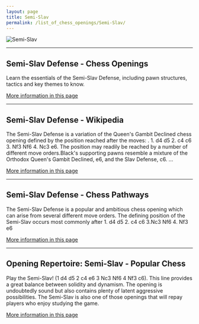 ```yaml
---
layout: page
title: Semi-Slav
permalink: /list_of_chess_openings/Semi-Slav/
---
```


![Semi-Slav](https://www.thechesswebsite.com/wp-content/uploads/2012/07/semi-slav-big.jpg)

---

## Semi-Slav Defense - Chess Openings

Learn the essentials of the Semi-Slav Defense, including pawn structures, tactics and key themes to know.

[More information in this page](https://www.chess.com/openings/Semi-Slav-Defense)

---

## Semi-Slav Defense - Wikipedia

The Semi-Slav Defense is a variation of the Queen's Gambit Declined chess opening defined by the position reached after the moves: . 1. d4 d5 2. c4 c6 3. Nf3 Nf6 4. Nc3 e6. The position may readily be reached by a number of different move orders.Black's supporting pawns resemble a mixture of the Orthodox Queen's Gambit Declined, e6, and the Slav Defense, c6. ...

[More information in this page](https://en.wikipedia.org/wiki/Semi-Slav_Defense)

---

## Semi-Slav Defense - Chess Pathways

The Semi-Slav Defense is a popular and ambitious chess opening which can arise from several different move orders. The defining position of the Semi-Slav occurs most commonly after 1. d4 d5 2. c4 c6 3.Nc3 Nf6 4. Nf3 e6

[More information in this page](https://chesspathways.com/chess-openings/semi-slav-defense/)

---

## Opening Repertoire: Semi-Slav - Popular Chess

Play the Semi-Slav! (1 d4 d5 2 c4 e6 3 Nc3 Nf6 4 Nf3 c6). This line provides a great balance between solidity and dynamism. The opening is undoubtedly sound but also contains plenty of latent aggressive possibilities. The Semi-Slav is also one of those openings that will repay players who enjoy studying the game.

[More information in this page](https://popularchess.com/products/opening-repertoire-semi-slav)

